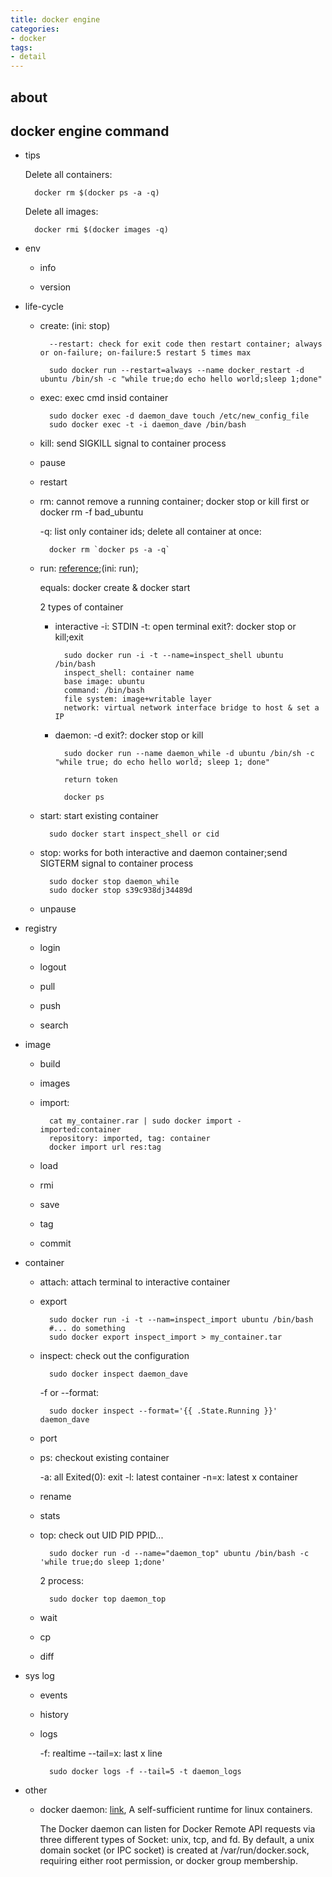 ```yaml
---
title: docker engine
categories:
- docker
tags:
- detail
---
```


## about

## docker engine command

- tips

    Delete all containers:
        
        docker rm $(docker ps -a -q)

    Delete all images:
        
        docker rmi $(docker images -q)

- env

    - info
    
    - version

- life-cycle

    - create:  (ini: stop)

            --restart: check for exit code then restart container; always or on-failure; on-failure:5 restart 5 times max

            sudo docker run --restart=always --name docker_restart -d ubuntu /bin/sh -c "while true;do echo hello world;sleep 1;done"

    - exec: exec cmd insid container

            sudo docker exec -d daemon_dave touch /etc/new_config_file
            sudo docker exec -t -i daemon_dave /bin/bash

    - kill: send SIGKILL signal to container process
    
    - pause

    - restart

    - rm: cannot remove a running container; docker stop or kill first or docker rm -f bad_ubuntu
        
        -q: list only container ids;
        delete all container at once:
            
            docker rm `docker ps -a -q`

    - run: [reference](https://docs.docker.com/engine/reference/run/);(ini: run); 

        equals: docker create & docker start

        2 types of container
        - interactive
            -i: STDIN
            -t: open terminal
            exit?: docker stop or kill;exit

                sudo docker run -i -t --name=inspect_shell ubuntu /bin/bash
                inspect_shell: container name
                base image: ubuntu
                command: /bin/bash
                file system: image+writable layer
                network: virtual network interface bridge to host & set a IP
        
        - daemon: -d
            exit?: docker stop or kill
            
                sudo docker run --name daemon_while -d ubuntu /bin/sh -c "while true; do echo hello world; sleep 1; done"
            
                return token
            
                docker ps

    - start: start existing container
            
            sudo docker start inspect_shell or cid

    - stop: works for both interactive and daemon container;send SIGTERM signal to container process

            sudo docker stop daemon_while
            sudo docker stop s39c938dj34489d
        
    - unpause

- registry

    - login
    
    - logout
    
    - pull
    
    - push
    
    - search

- image

    - build
    
    - images
    
    - import:             

            cat my_container.rar | sudo docker import - imported:container
            repository: imported, tag: container
            docker import url res:tag

    - load
    
    - rmi
    
    - save
    
    - tag
    
    - commit

- container

    - attach: attach terminal to interactive container
    
    - export

            sudo docker run -i -t --nam=inspect_import ubuntu /bin/bash
            #... do something
            sudo docker export inspect_import > my_container.tar

    - inspect: check out the configuration

            sudo docker inspect daemon_dave

        -f or --format:

            sudo docker inspect --format='{{ .State.Running }}' daemon_dave
    
    - port
    
    - ps: checkout existing container

        -a: all
            Exited(0): exit
        -l: latest container
        -n=x: latest x container

    - rename
    
    - stats
    
    - top: check out UID PID PPID...
        
            sudo docker run -d --name="daemon_top" ubuntu /bin/bash -c 'while true;do sleep 1;done'
        
        2 process:
        
            sudo docker top daemon_top

    - wait
    
    - cp
    
    - diff

- sys log

    - events
    
    - history
    
    - logs

        -f: realtime
        --tail=x: last x line
                
            sudo docker logs -f --tail=5 -t daemon_logs

- other

    - docker daemon: [link](https://docs.docker.com/engine/reference/commandline/daemon/), A self-sufficient runtime for linux containers.
            
        The Docker daemon can listen for Docker Remote API requests via three different types of Socket: unix, tcp, and fd.
        By default, a unix domain socket (or IPC socket) is created at /var/run/docker.sock, requiring either root permission, or docker group membership.